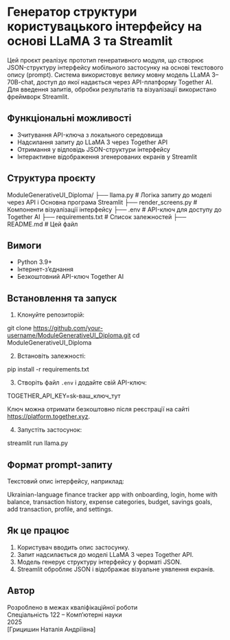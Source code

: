 # Генератор структури користувацького інтерфейсу на основі LLaMA 3 та Streamlit

Цей проєкт реалізує прототип генеративного модуля, що створює JSON-структуру інтерфейсу мобільного застосунку на основі текстового опису (prompt). Система використовує велику мовну модель LLaMA 3–70B-chat, доступ до якої надається через API-платформу Together AI. Для введення запитів, обробки результатів та візуалізації використано фреймворк Streamlit.

## Функціональні можливості
- Зчитування API-ключа з локального середовища
- Надсилання запиту до LLaMA 3 через Together API
- Отримання у відповідь JSON-структури інтерфейсу
- Інтерактивне відображення згенерованих екранів у Streamlit

## Структура проєкту

ModuleGenerativeUI_Diploma/
├── llama.py # Логіка запиту до моделі через API і Основна програма Streamlit
├── render_screens.py # Компоненти візуалізації інтерфейсу
├── .env # API-ключ для доступу до Together AI
├── requirements.txt # Список залежностей
├── README.md # Цей файл

## Вимоги

- Python 3.9+
- Інтернет-з’єднання
- Безкоштовний API-ключ Together AI

## Встановлення та запуск

1. Клонуйте репозиторій:

git clone https://github.com/your-username/ModuleGenerativeUI_Diploma.git
cd ModuleGenerativeUI_Diploma

2. Встановіть залежності:

pip install -r requirements.txt

3. Створіть файл `.env` і додайте свій API-ключ:

TOGETHER_API_KEY=sk-ваш_ключ_тут

Ключ можна отримати безкоштовно після реєстрації на сайті https://platform.together.xyz.

4. Запустіть застосунок:

streamlit run llama.py

## Формат prompt-запиту

Текстовий опис інтерфейсу, наприклад:

Ukrainian-language finance tracker app with onboarding, login, home with balance, transaction history, expense categories, budget, savings goals, add transaction, profile, and settings.

## Як це працює

1. Користувач вводить опис застосунку.
2. Запит надсилається до моделі LLaMA 3 через Together API.
3. Модель генерує структуру інтерфейсу у форматі JSON.
4. Streamlit обробляє JSON і відображає візуальне уявлення екранів.

## Автор

Розроблено в межах кваліфікаційної роботи  
Спеціальність 122 – Комп’ютерні науки  
2025  
[Грицишин Наталія Андріївна]
